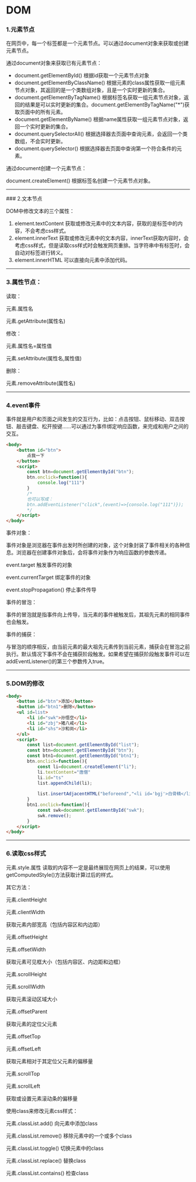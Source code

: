 # DOM

### 1.元素节点

在网页中，每一个标签都是一个元素节点。可以通过document对象来获取或创建元素节点。

通过document对象来获取已有元素节点：

- document.getElementById() 根据id获取一个元素节点对象
- document.getElementByClassName() 根据元素的class属性获取一组元素节点对象，其返回的是一个类数组对象，且是一个实时更新的集合。
- document.getElementByTagName() 根据标签名获取一组元素节点对象，返回的结果是可以实时更新的集合。document.getElementByTagName("*")获取页面中的所有元素。
- document.getElementByName() 根据name属性获取一组元素节点对象，返回一个实时更新的集合。
- document.querySelectorAll() 根据选择器去页面中查询元素，会返回一个类数组，不会实时更新。
- document.querySelector() 根据选择器去页面中查询第一个符合条件的元素。

通过document创建一个元素节点：

document.createElement() 根据标签名创建一个元素节点对象。

<hr>
### 2.文本节点

DOM中修改文本的三个属性：

1. element.textContent 获取或修改元素中的文本内容，获取的是标签中的内容，不会考虑css样式。
1. element.innerText 获取或修改元素中的文本内容，innerText获取内容时，会考虑css样式，但是读取css样式时会触发网页重排。当字符串中有标签时，会自动对标签进行转义。
1. element.innerHTML 可以直接向元素中添加代码。

<hr>

### 3.属性节点：

读取：

元素.属性名

元素.getAttribute(属性名)

修改：

元素.属性名=属性值

元素.setAttribute(属性名,属性值)

删除：

元素.removeAttribute(属性名)

<hr>

### 4.event事件

事件就是用户和页面之间发生的交互行为，比如：点击按钮、鼠标移动、双击按钮、敲击键盘、松开按键……可以通过为事件绑定响应函数，来完成和用户之间的交互。

```html
<body>
    <button id="btn">
        点我一下
    </button>
    <script>
    	const btn=document.getElementById("btn");
        btn.onclick=function(){
            console.log("111")
        }
        /*
        也可以写成：
        btn.addEventListener("click",(event)=>{console.log("111")});
        */
    </script>
</body>
```

事件对象：

事件对象是浏览器在事件出发时所创建的对象，这个对象封装了事件相关的各种信息。浏览器在创建事件对象后，会将事件对象作为响应函数的参数传递。

event.target 触发事件的对象

event.currentTarget 绑定事件的对象

event.stopPropagation() 停止事件传导



事件的冒泡：

事件的冒泡就是指事件向上传导，当元素的事件被触发后，其祖先元素的相同事件也会触发。

事件的捕获：

与冒泡的顺序相反，由当前元素的最大祖先元素传到当前元素，捕获会在冒泡之前执行。默认情况下事件不会在捕获阶段触发。如果希望在捕获阶段触发事件可以在addEventListener()的第三个参数传入true。

<hr>

### 5.DOM的修改

```html
<body>
    <button id="btn">添加</button>
    <button id="btn1">删除</button>
    <ul id=list>
        <li id="swk">孙悟空</li>
        <li id="zbj">猪八戒</li>
        <li id="shs">沙和尚</li>
    </ul>
    <script>
    	const list=document.getElementById("list");
        const btn=document.getElementById("btn");
        const btn1=document.getElementById("btn1");
        btn.onclick=function(){
			const li=document.createElement("li");
            li.textContent="唐僧"
            li.id="ts"
            list.appendChild(li);
            
            list.insertAdjacentHTML("beforeend","<li id='bgj'>白骨精</li>");
        }
        btn1.onclick=function(){
            const swk=document.getElementById("swk");
            swk.remove();
        }
    </script>
</body>
```

<hr>

### 6.读取css样式

元素.style.属性 读取的内容不一定是最终展现在网页上的结果，可以使用getComputedStyle()方法获取计算过后的样式。

其它方法：

元素.clientHeight

元素.clientWidth

获取元素内部宽高（包括内容区和内边距）

元素.offsetHeight

元素.offsetWidth

获取元素可见框大小（包括内容区、内边距和边框）

元素.scrollHeight

元素.scrollWidth

获取元素滚动区域大小

元素.offsetParent

获取元素的定位父元素

元素.offsetTop

元素.offsetLeft

获取元素相对于其定位父元素的偏移量

元素.scrollTop

元素.scrollLeft

获取或设置元素滚动条的偏移量



使用class来修改元素css样式：

元素.classList.add() 向元素中添加class

元素.classList.remove() 移除元素中的一个或多个class

元素.classList.toggle() 切换元素中的class

元素.classList.replace() 替换class

元素.classList.contains() 检查class
